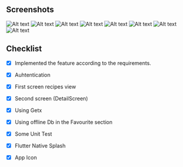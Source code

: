 
## Screenshots

![Alt text](https://github.com/TPMELHELW/recipes_app/blob/main/assets/images/photo_8_2024-05-03_12-06-46.jpg)
![Alt text](https://github.com/TPMELHELW/recipes_app/blob/main/assets/images/photo_7_2024-05-03_12-06-46.jpg)
![Alt text](https://github.com/TPMELHELW/recipes_app/blob/main/assets/images/photo_6_2024-05-03_12-06-46.jpg)
![Alt text](https://github.com/TPMELHELW/recipes_app/blob/main/assets/images/photo_5_2024-05-03_12-06-46.jpg)
![Alt text](https://github.com/TPMELHELW/recipes_app/blob/main/assets/images/photo_4_2024-05-03_12-06-46.jpg)
![Alt text](https://github.com/TPMELHELW/recipes_app/blob/main/assets/images/photo_3_2024-05-03_12-06-46.jpg)
![Alt text](https://github.com/TPMELHELW/recipes_app/blob/main/assets/images/photo_2_2024-05-03_12-06-46.jpg)
![Alt text](https://github.com/TPMELHELW/recipes_app/blob/main/assets/images/photo_1_2024-05-03_12-06-46.jpg)




## Checklist

- [x] Implemented the feature according to the requirements.
- [x] Auhtentication
- [x] First screen recipes view
- [x] Second screen (DetailScreen)
- [x] Using Getx
- [x] Using offline Db in the Favourite section
- [x] Some Unit Test
- [x] Flutter Native Splash
- [x] App Icon

